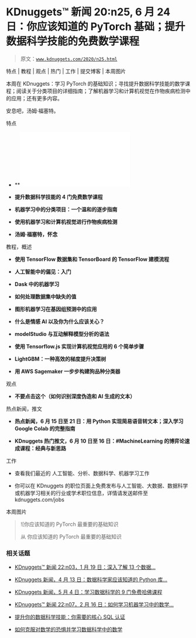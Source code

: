 # KDnuggets™ 新闻 20:n25, 6 月 24 日：你应该知道的 PyTorch 基础；提升数据科学技能的免费数学课程

> 原文：[`www.kdnuggets.com/2020/n25.html`](https://www.kdnuggets.com/2020/n25.html)

特点 | 教程 | 观点 | 热门 | 工作 | 提交博客 | 本周图片

本周在 KDnuggets：学习 PyTorch 的基础知识；寻找提升数据科学技能的数学课程；阅读关于分类项目的详细指南；了解机器学习和计算机视觉在作物疾病检测中的应用；还有更多内容。

安息吧，汤姆·福塞特。

特点

+   **![银色博客你应该知道的 PyTorch 最重要的基础**](img/fundamentals-pytorch.html)

+   **提升数据科学技能的 4 门免费数学课程**

+   **机器学习中的分类项目：一个温和的逐步指南**

+   **使用机器学习和计算机视觉进行作物疾病检测**

+   **汤姆·福塞特，怀念**

教程，概述

+   **使用 TensorFlow 数据集和 TensorBoard 的 TensorFlow 建模流程**

+   **人工智能中的偏见：入门**

+   **Dask 中的机器学习**

+   **如何处理数据集中缺失的值**

+   **图形机器学习在基因组预测中的应用**

+   **什么是情感 AI 以及你为什么应该关心？**

+   **modelStudio 与互动解释模型分析的语法**

+   **使用 Tensorflow.js 实现计算机视觉应用的 6 个简单步骤**

+   **LightGBM：一种高效的梯度提升决策树**

+   **用 AWS Sagemaker 一步步构建狗品种分类器**

观点

+   **不要点击这个（如何识别深度伪造和 AI 生成的文本）**

热点新闻，推文

+   **热点新闻，6 月 15 日至 21 日：用 Python 实现简易语音转文本；深入学习 Google Colab 的完整指南**

+   **KDnuggets 热门推文，6 月 10 日至 16 日：#MachineLearning 的博弈论速成课程：经典与新思路**

工作

+   查看我们最近的 人工智能、分析、数据科学、机器学习工作

+   你可以在 KDnuggets 的职位页面上免费发布与人工智能、大数据、数据科学或机器学习相关的行业或学术职位信息，详情请发送邮件至 kdnuggets.com/jobs

本周图片

> ![你应该知道的 PyTorch 最重要的基础知识
> 
> 从 你应该知道的 PyTorch 最重要的基础知识

### 相关话题

+   [KDnuggets™ 新闻 22:n03，1 月 19 日：深入了解 13 个数据…](https://www.kdnuggets.com/2022/n03.html)

+   [KDnuggets 新闻，4 月 13 日：数据科学家应该知道的 Python 库…](https://www.kdnuggets.com/2022/n15.html)

+   [KDnuggets 新闻，5 月 4 日：学习数据科学的 9 门免费哈佛课程](https://www.kdnuggets.com/2022/n18.html)

+   [KDnuggets™ 新闻 22:n07，2 月 16 日：如何学习机器学习中的数学…](https://www.kdnuggets.com/2022/n07.html)

+   [提升你的数据科学技能：你需要的核心 SQL 认证](https://www.kdnuggets.com/boost-your-data-science-skills-the-essential-sql-certifications-you-need)

+   [如何克服对数学的恐惧并学习数据科学中的数学](https://www.kdnuggets.com/2021/03/overcome-fear-learn-math-data-science.html)
